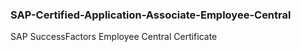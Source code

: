 ### SAP-Certified-Application-Associate-Employee-Central
SAP SuccessFactors Employee Central Certificate 
